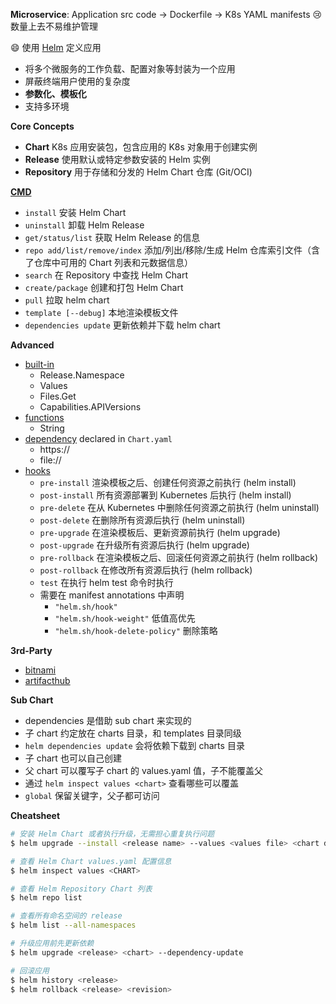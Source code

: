 **Microservice**: Application src code → Dockerfile → K8s YAML manifests :cry: 数量上去不易维护管理

:smile: 使用 [Helm](https://helm.sh/) 定义应用

- 将多个微服务的工作负载、配置对象等封装为一个应用
- 屏蔽终端用户使用的复杂度
- **参数化、模板化**
- 支持多环境

**Core Concepts**

- **Chart** K8s 应用安装包，包含应用的 K8s 对象用于创建实例
- **Release** 使用默认或特定参数安装的 Helm 实例
- **Repository** 用于存储和分发的 Helm Chart 仓库 (Git/OCI)

**[CMD](https://helm.sh/docs/helm/)**

- `install` 安装 Helm Chart
- `uninstall` 卸载 Helm Release
- `get/status/list` 获取 Helm Release 的信息
- `repo add/list/remove/index` 添加/列出/移除/生成 Helm 仓库索引文件（含了仓库中可用的 Chart 列表和元数据信息）
- `search` 在 Repository 中查找 Helm Chart
- `create/package` 创建和打包 Helm Chart
- `pull` 拉取 helm chart
- `template [--debug]` 本地渲染模板文件
- `dependencies update` 更新依赖并下载 helm chart

**Advanced**

- [built-in](https://helm.sh/docs/chart_template_guide/builtin_objects/)
  - Release.Namespace
  - Values
  - Files.Get
  - Capabilities.APIVersions
- [functions](https://helm.sh/docs/chart_template_guide/function_list/)
  - String
- [dependency](https://helm.sh/docs/helm/helm_dependency/) declared in `Chart.yaml`
  - https://
  - file://
- [hooks](https://helm.sh/docs/topics/charts_hooks/)
  - `pre-install` 渲染模板之后、创建任何资源之前执行 (helm install)
  - `post-install` 所有资源部署到 Kubernetes 后执行 (helm install)
  - `pre-delete` 在从 Kubernetes 中删除任何资源之前执行 (helm uninstall)
  - `post-delete` 在删除所有资源后执行 (helm uninstall)
  - `pre-upgrade` 在渲染模板后、更新资源前执行 (helm upgrade)
  - `post-upgrade` 在升级所有资源后执行 (helm upgrade)
  - `pre-rollback` 在渲染模板之后、回滚任何资源之前执行 (helm rollback)
  - `post-rollback` 在修改所有资源后执行 (helm rollback)
  - `test` 在执行 helm test 命令时执行
  - 需要在 manifest annotations 中声明
    - `"helm.sh/hook"`
    - `"helm.sh/hook-weight"` 低值高优先
    - `"helm.sh/hook-delete-policy"` 删除策略

**3rd-Party**

- [bitnami](https://github.com/bitnami/charts)
- [artifacthub](https://artifacthub.io/)

**Sub Chart**

- dependencies 是借助 sub chart 来实现的
- 子 chart 约定放在 charts 目录，和 templates 目录同级
- `helm dependencies update` 会将依赖下载到 charts 目录
- 子 chart 也可以自己创建
- 父 chart 可以覆写子 chart 的 values.yaml 值，子不能覆盖父
- 通过 `helm inspect values <chart>` 查看哪些可以覆盖
- `global` 保留关键字，父子都可访问

**Cheatsheet**

```bash
# 安装 Helm Chart 或者执行升级，无需担心重复执行问题
$ helm upgrade --install <release name> --values <values file> <chart directory>

# 查看 Helm Chart values.yaml 配置信息
$ helm inspect values <CHART>

# 查看 Helm Repository Chart 列表
$ helm repo list

# 查看所有命名空间的 release
$ helm list --all-namespaces

# 升级应用前先更新依赖
$ helm upgrade <release> <chart> --dependency-update

# 回滚应用
$ helm history <release>
$ helm rollback <release> <revision>
```

